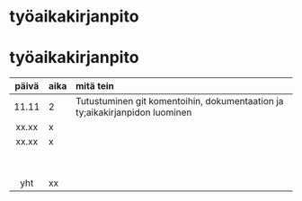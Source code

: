 # työaikakirjanpito

# työaikakirjanpito

| päivä | aika | mitä tein  |
| :----:|:-----| :-----|
| 11.11 | 2    | Tutustuminen git komentoihin, dokumentaation ja ty;aikakirjanpidon luominen |
| xx.xx | x    |  |
| xx.xx | x    |  |
|       |      |  |
|       |      |  |
|       |      |  |
|       |      |  |
|       |      |  |
|       |      |  |
|       |      |  |
|       |      |  |
| yht   | xx   | | 
